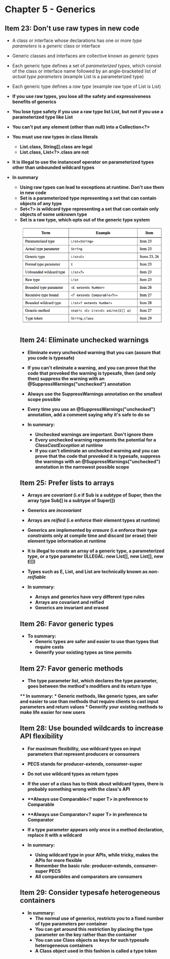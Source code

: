# Chapter 5 - Generics

## Item 23: Don't use raw types in new code
* A class or interface whose declarations has one or more *type parameters* is a *generic* class or interface
* Generic classes and interfaces are collective known as *generic types*
* Each generic type defines a set of *parameterized types*, which consist of the class or interface name followed by an angle-bracketed list of *actual type parameters* (example List<String> is a parameterized type)
* Each generic type defines a *raw type* (example raw type of List<E> is List)

* **If you use raw types, you lose all the safety and expressiveness benefits of generics**
* **You lose type safety if you use a raw type list List, but not if you use a parameterized type like List<Object>**
* **You can't put any element (other than null) into a Collection<?>**
* **You must use raw types in class literals**
    * List.class, String[].class are legal
    * List<String>.class, List<?>.class are not
* **It is illegal to use the instanceof operator on parameterized types other than unbounded wildcard types**

* In summary
    * Using raw types can lead to exceptions at runtime. Don't use them in new code
    * Set<Object> is a parameterized type representing a set that can contain objects of any type
    * Set<?> is wildcard type representing a set that can contain only objects of some unknown type
    * Set is a raw type, which opts out of the generic type system

![Generic](generic.png)
    

## Item 24: Eliminate unchecked warnings
* **Eliminate every unchecked warning that you can** (assure that you code is typesafe)
* **If you can't eliminate a warning, and you can prove that the code that provoked the warning is typesafe, then (and only then) suppress the warning with an @SuppressWarnings("unchecked") annotation**
* **Always use the SuppressWarnings annotation on the smallest scope possible**
* **Every time you use an @SuppressWarnings("unchecked") annotation, add a comment saying why it's safe to do so**

* In summary:
    * Unchecked warnings are important. Don't ignore them
    * Every unchecked warning represents the potential for a *ClassCastException* at runtime
    * If you can't eliminate an unchecked warning and you can prove that the code that provoked it is typesafe, suppress the warnings with an @SuppressWarnings("unchecked") annotation in the narrowest possible scope
    
## Item 25: Prefer lists to arrays
* Arrays are *covariant* (i.e if Sub is a subtype of Super, then the array type Sub[] is a subtype of Super[])
* Generics are *incovariant*
* Arrays are *reified* (i.e enforce their element types at runtime)
* Generics are implemented by *erasure* (i.e enforce their type constraints only at compile time and discard (or erase) their element type information at runtime
* It is illegal to create an array of a generic type, a parameterized type, or a type parameter (ILLEGAL: new List<E>[], new List<String>[], new E[])
* Types such as E, List<E>, and List<String> are technically known as *non-reifiable*

* In summary:
    * Arrays and generics have very different type rules
    * Arrays are covariant and reified
    * Generics are invariant and erased

## Item 26: Favor generic types
* To summary:
    * Generic types are safer and easier to use than types that require casts
    * Generify your existing types as time permits
    
## Item 27: Favor generic methods
* **The type parameter list, which declares the type parameter, goes between the method's modifiers and its return type**

** In summary:
    * Generic methods, like generic types, are safer and easier to use than methods that require clients to cast input parameters and return values
    * Generify your existing methods to make life easier for new users
    
    
## Item 28: Use bounded wildcards to increase API flexibility
* **For maximum flexibility, use wildcard types on input parameters that represent producers or consumers**
* **PECS stands for producer-extends, consumer-super**
* **Do not use wildcard types as return types**
* **If the user of a class has to think about wildcard types, there is probably something wrong with the class's API**
* **Always use Comparable<? super T> in preference to Comparable<T>
* **Always use Comparator<? super T> in preference to Comparator<T>
* **If a type parameter appears only once in a method declaration, replace it with a wildcard**

* In summary:
    * Using wildcard type in your APIs, while tricky, makes the APIs for more flexible
    * Remember the basic rule: producer-extends, consumer-super PECS
    * All comparables and comparators are consumers
    
## Item 29: Consider typesafe heterogeneous containers
* In summary:
    * The normal use of generics, restricts you to a fixed number of type parameters per container
    * You can get around this restriction by placing the type parameter on the key rather than the container
    * You can use Class objects as keys for such typesafe heterogeneous containers
    * A Class object used in this fashion is called a type token
